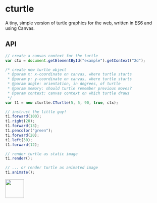 # cturtle

A tiny, simple version of turtle graphics for the web, written in ES6 and using Canvas.

## API 

```javascript
// create a canvas context for the turtle
var ctx = document.getElementById("example").getContext("2d");

/* create new turtle object
 * @param x: x-coordinate on canvas, where turtle starts
 * @param y: y-coordinate on canvas, where turtle starts
 * @param angle: orientation, in degrees, of turtle
 * @param memory: should turtle remember previous moves? 
 * @param context: canvas context on which turtle draws
 */
var t1 = new cturtle.CTurtle(5, 5, 90, true, ctx);

// instruct the little guy!
t1.forward(100);
t1.right(20);
t1.forward(13);
t1.pencolor("green");
t1.forward(20);
t1.left(30);
t1.forward(12);

// render turtle as static image
t1.render();

// ... or render turtle as animated image
t1.animate();
```

<a href='http://www.recurse.com' title='Made with love at the Recurse Center'><img src='https://cloud.githubusercontent.com/assets/2883345/11322972/9e553260-910b-11e5-8de9-a5bf00c352ef.png' height='59px'/></a>
